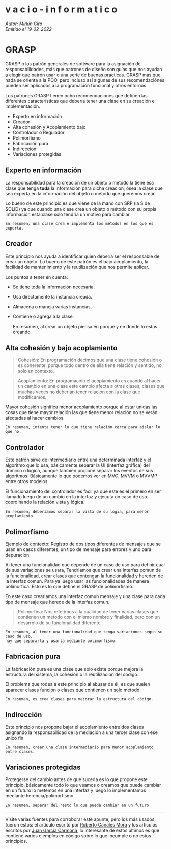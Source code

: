 v a c i o - i n f o r m a t i c o
====
*Autor: Mirkin Ciro* <br>
*Emitido el 19_02_2022*


# GRASP	

GRASP o los patrón generales de software para la asignación de responsabilidades, más que patrones de diseño son guías que nos ayudan a elegir que patrón usar o una serie de buenas prácticas. GRASP más que nada se orienta a la POO, pero incluso así algunas de sus recomendaciónes pueden ser aplicados a la programación funcional y otros entornos.

Los patrones GRASP tienen ocho recomendaciones que definen las diferentes características que debería tener una clase en su creación e implementación.

<ul>
	<li class="li">Experto en información</li>
	<li class="li">Creador</li>
	<li class="li">Alta cohesión y Acoplamiento bajo</li>
	<li class="li">Controlador o Regulador</li>
	<li class="li">Polimorfismo</li>
	<li class="li">Fabricación pura</li>
	<li class="li">Indireccion</li>
	<li class="li">Variaciones protegidas</li>
</ul>

## Experto en información

La responsabilidad para la creación de un objeto o método la tiene esa clase que tenga **toda** la información para dicha creación, ósea la clase que sea experta en la información del objeto o método que queremos crear.

Lo bueno de este principio es que viene de la mano con SRP (la S de SOLID) ya que cuando una clase crea un objeto o método con su propia información esta clase solo tendría un motivo para cambiar.

	En resumen, una clase crea e implementa los métodos en los que es experta.

## Creador 

Este principio nos ayuda a identificar quien debería ser el responsable de crear un objeto. Lo bueno de este patrón es el bajo acoplamiento, la facilidad de mantenimiento y la reutilización que nos permite aplicar.

Los puntos a tener en cuenta:

* Se tiene toda la información necesaria.
* Usa directamente la instancia creada.
* Almacena o maneja varias instancias.
* Contiene o agrega a la clase.

	En resumen, al crear un objeto piensa en porque y en donde lo estas creando.

## Alta cohesión y bajo acoplamiento

> Cohesión: En programación decimos que una clase tiene cohesión o es coherente, porque todo dentro de ella tiene relación y sentido, no solo en contexto.

> Acoplamiento: En programación el acoplamiento es cuando al hacer un cambio en una clase este cambio afecta a otras clases, clases que muchas veces no deberian tener relación con la clase que modificamos.

Mayor cohesión significa menor acoplamiento porque al estar unidas las cosas que tiene mayor relación las que tiene menor relación no se verán afectadas al hacer cambios.

	En resumen, intenta tener lo que tiene relación cerca para aislar lo que no.

## Controlador

Este patrón sirve de intermediario entre una determinada interfaz y el algoritmo que lo usa, básicamente separar la UI (interfaz gráfica) del dominio o lógica, aunque tambien propone separar los eventos de sus algoritmos. Básicamente lo que podemos ver en MVC, MVVM o MVVMP entre otros modelos.

El funcionamiento del controlador es facil ya que este es el primero en ser llamado luego de un cambio en la interfaz y ejecuta un caso de uso coordinando la relación vista y lógica.

	En resumen, deberíamos separar la vista de su logia, para menor acoplamiento.

## Polimorfismo

Ejemplo de contexto: Registro de <span class="bold">dos tipos diferentes de mensajes</span> que se usan en casos diferentes, un tipo de mensaje para errores y uno para depuracion.

Al tener una funcionalidad que depende de un caso de uso para definir cual de sus variaciones se usara, Tendriamos que crear una interfaz comun de la funcionalidad, crear clases que contengan la funcionalidad y hereden de la interfaz comun. Para ya luego usar las funcionalidades de manera polimorfica. Esto es lo que define el GRASP de polimorfismo.

En este caso creariamos una interfaz comun mensaje y una clase para cada tipo de mensaje que herede de la interfaz comun.

> Polimorfica: Nos referimos a la cualidad de tener varias clases que contienen un metodo con el mismo nombre y finalidad, pero con un desarrolo de su funcionalidad diferente.

	En resumen, al tener una funcionalidad que tenga variaciones segun su caso de uso,
	hay que separarla y usarla mediante polimorfismo. 

## Fabricacion pura

La fabricación pura es una clase que solo existe porque mejora la estructura del sistema, la cohesión o la reutilización del código.

El problema que rodea a este principio al abusar de él, es que suelen aparecer clases función o clases que contienen un solo método.

	En resumen, es crea clases para mejorar la estructura del código.

## Indirección

Este principio nos propone bajar el acoplamiento entre dos clases asignando la responsabilidad de la mediación a una tercer clase con ese único fin.

	En resumen, crear una clase intermediario para menor acoplamiento entre clases.

## Variaciones protegidas

Protegerse del cambio antes de que suceda es lo que propone este principio, básicamente todo lo que veamos o creamos que puede cambiar en un futuro lo metemos en una interfaz y luego lo implementamos mediante herencia/polimorfismo.

	En resumen, separar del resto lo que pueda cambiar en un futuro.


<!-- <div class="line"></div> -->
---

Visite varias fuentes para corroborar este apunte, pero los más usados fueron estos: el artículo escrito por <a href="">Roberto Canales Mora</a> y los artículos escritos por <a href="">Juan García Carmona</a>, lo interesante de estos últimos es que contiene varios ejemplos en código sobre lo que incumple o no estos principios.
